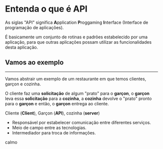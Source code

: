 # Entenda o que é API

As siglas "API" significa **A**pplication **P**roggaming **I**nterface (Interface de programação de aplicações).

É basicamente um conjunto de rotinas e padrões estabelecido por uma aplicação, para que outras aplicações possam utilizar as funcionalidades desta aplicação.

## Vamos ao exemplo
---
Vamos abstrair um exemplo de um restaurante em que temos clientes, garçon e cozinha.


O cliente faz uma **solicitação** de algum "prato" para o **garçon**, o **garçon** leva essa **solicitação** para a **cozinha**, a **cozinha** devolve o "prato" pronto para o **garçon** e então, o **garçon** entrega ao cliente.

 
Cliente (**Client**), Garçon (**API**), cozinha (**server**)



* Responsável por estabelecer comunicação entre diferentes serviços.
* Meio de campo entre as tecnologias.
* Intermediador para troca de informações.

calmo
